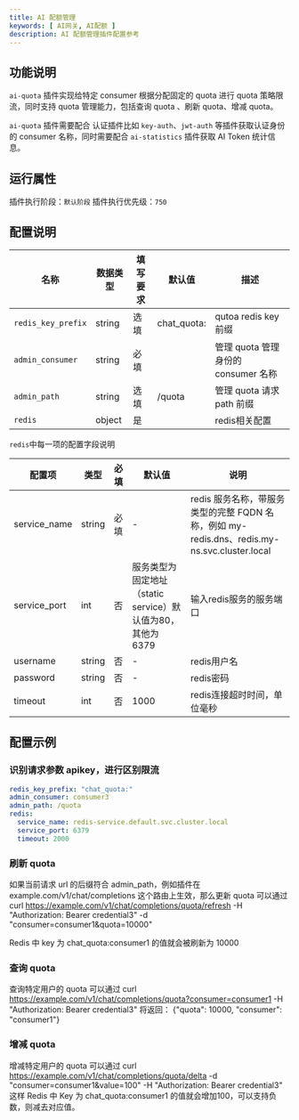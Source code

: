 ```yaml
---
title: AI 配额管理
keywords: [ AI网关, AI配额 ]
description: AI 配额管理插件配置参考
---
```


## 功能说明

`ai-quota` 插件实现给特定 consumer 根据分配固定的 quota 进行 quota 策略限流，同时支持 quota 管理能力，包括查询 quota 、刷新 quota、增减 quota。

`ai-quota` 插件需要配合 认证插件比如 `key-auth`、`jwt-auth` 等插件获取认证身份的 consumer 名称，同时需要配合 `ai-statistics` 插件获取 AI Token 统计信息。

## 运行属性

插件执行阶段：`默认阶段`
插件执行优先级：`750`

## 配置说明

| 名称                 | 数据类型            | 填写要求                                 | 默认值 | 描述                                         |
|--------------------|-----------------|--------------------------------------| ---- |--------------------------------------------|
| `redis_key_prefix` | string          |  选填                                     |   chat_quota:   | qutoa redis key 前缀                         |
| `admin_consumer`   | string          | 必填                                   |      | 管理 quota 管理身份的 consumer 名称                 |
| `admin_path`       | string          | 选填                                   |   /quota   | 管理 quota 请求 path 前缀                        |
| `redis`            | object          | 是                                    |      | redis相关配置                                  |

`redis`中每一项的配置字段说明

| 配置项       | 类型   | 必填 | 默认值                                                     | 说明                        |
| ------------ | ------ | ---- | ---------------------------------------------------------- | --------------------------- |
| service_name | string | 必填 | -                                                          | redis 服务名称，带服务类型的完整 FQDN 名称，例如 my-redis.dns、redis.my-ns.svc.cluster.local     |
| service_port | int    | 否   | 服务类型为固定地址（static service）默认值为80，其他为6379 | 输入redis服务的服务端口     |
| username     | string | 否   | -                                                          | redis用户名                 |
| password     | string | 否   | -                                                          | redis密码                   |
| timeout      | int    | 否   | 1000                                                       | redis连接超时时间，单位毫秒 |



## 配置示例

### 识别请求参数 apikey，进行区别限流
```yaml
redis_key_prefix: "chat_quota:"
admin_consumer: consumer3
admin_path: /quota
redis:
  service_name: redis-service.default.svc.cluster.local
  service_port: 6379
  timeout: 2000
```


###  刷新 quota

如果当前请求 url 的后缀符合 admin_path，例如插件在 example.com/v1/chat/completions 这个路由上生效，那么更新 quota 可以通过
curl https://example.com/v1/chat/completions/quota/refresh -H "Authorization: Bearer credential3" -d "consumer=consumer1&quota=10000" 

Redis 中 key 为 chat_quota:consumer1 的值就会被刷新为 10000

### 查询 quota

查询特定用户的 quota 可以通过 curl https://example.com/v1/chat/completions/quota?consumer=consumer1 -H "Authorization: Bearer credential3"
将返回： {"quota": 10000, "consumer": "consumer1"}

### 增减 quota 

增减特定用户的 quota 可以通过 curl https://example.com/v1/chat/completions/quota/delta -d "consumer=consumer1&value=100" -H "Authorization: Bearer credential3"
这样 Redis 中 Key 为 chat_quota:consumer1 的值就会增加100，可以支持负数，则减去对应值。

